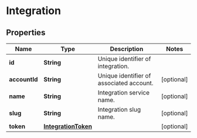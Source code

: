 
# Integration

## Properties
Name | Type | Description | Notes
------------ | ------------- | ------------- | -------------
**id** | **String** | Unique identifier of integration. | 
**accountId** | **String** | Unique identifier of associated account. |  [optional]
**name** | **String** | Integration service name. |  [optional]
**slug** | **String** | Integration slug name. |  [optional]
**token** | [**IntegrationToken**](IntegrationToken.md) |  |  [optional]



